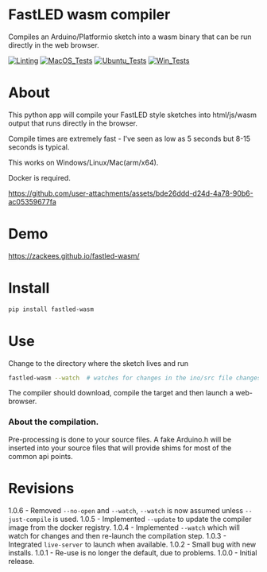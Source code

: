 # FastLED wasm compiler

Compiles an Arduino/Platformio sketch into a wasm binary that can be run directly in the web browser.

[![Linting](https://github.com/zackees/fastled-wasm/actions/workflows/lint.yml/badge.svg)](https://github.com/zackees/fastled-wasm/actions/workflows/lint.yml)
[![MacOS_Tests](https://github.com/zackees/fastled-wasm/actions/workflows/push_macos.yml/badge.svg)](https://github.com/zackees/fastled-wasm/actions/workflows/push_macos.yml)
[![Ubuntu_Tests](https://github.com/zackees/fastled-wasm/actions/workflows/push_ubuntu.yml/badge.svg)](https://github.com/zackees/fastled-wasm/actions/workflows/push_ubuntu.yml)
[![Win_Tests](https://github.com/zackees/fastled-wasm/actions/workflows/push_win.yml/badge.svg)](https://github.com/zackees/fastled-wasm/actions/workflows/push_win.yml)


# About

This python app will compile your FastLED style sketches into html/js/wasm output that runs directly in the browser.

Compile times are extremely fast - I've seen as low as 5 seconds but 8-15 seconds is typical.

This works on Windows/Linux/Mac(arm/x64).

Docker is required.

https://github.com/user-attachments/assets/bde26ddd-d24d-4a78-90b6-ac05359677fa


# Demo

https://zackees.github.io/fastled-wasm/


# Install

```bash
pip install fastled-wasm
```

# Use

Change to the directory where the sketch lives and run

```bash
fastled-wasm --watch  # watches for changes in the ino/src file changes and re-compiles automatically.
```

The compiler should download, compile the target and then launch a web-browser.



### About the compilation.

Pre-processing is done to your source files. A fake Arduino.h will be inserted into your source files that will
provide shims for most of the common api points.



# Revisions

  1.0.6 - Removed `--no-open` and `--watch`, `--watch` is now assumed unless `--just-compile` is used.
  1.0.5 - Implemented `--update` to update the compiler image from the docker registry.
  1.0.4 - Implemented `--watch` which will watch for changes and then re-launch the compilation step.
  1.0.3 - Integrated `live-server` to launch when available.
  1.0.2 - Small bug with new installs.
  1.0.1 - Re-use is no longer the default, due to problems.
  1.0.0 - Initial release.
